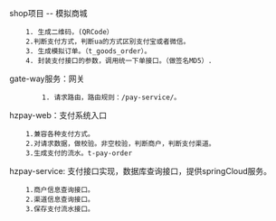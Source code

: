 

shop项目 -- 模拟商城

		1. 生成二维码，(QRCode）
		2.判断支付方式，判断ua的方式区别支付宝或者微信。
	    3. 生成模拟订单。（t_goods_order）。
	    4. 封装支付接口的参数，调用统一下单接口。（做签名MD5）.


gate-way服务：网关

			1. 请求路由，路由规则：/pay-service/。



hzpay-web：支付系统入口

		1.兼容各种支付方式。
		2.对请求数据，做校验。非空校验，判断商户，判断支付渠道。
		3.生成支付的流水。t-pay-order


hzpay-service: 支付接口实现，数据库查询接口，提供springCloud服务。

```
	1.商户信息查询接口。
	2.渠道信息查询接口。
	3.保存支付流水接口。
```

​	

